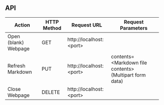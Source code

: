 API
---
| Action           | HTTP Method | Request URL               | Request Parameters |
|---------------------|-------------|---------------------------|--------------------|
| Open (blank) Webpage|  GET        | http://localhost:\<port\>  ||
| Refresh Markdown | PUT        | http://localhost:\<port\> | contents=\<Markdown file contents\> (Multipart form data) |
| Close Webpage    | DELETE      | http://localhost:\<port\> | |
